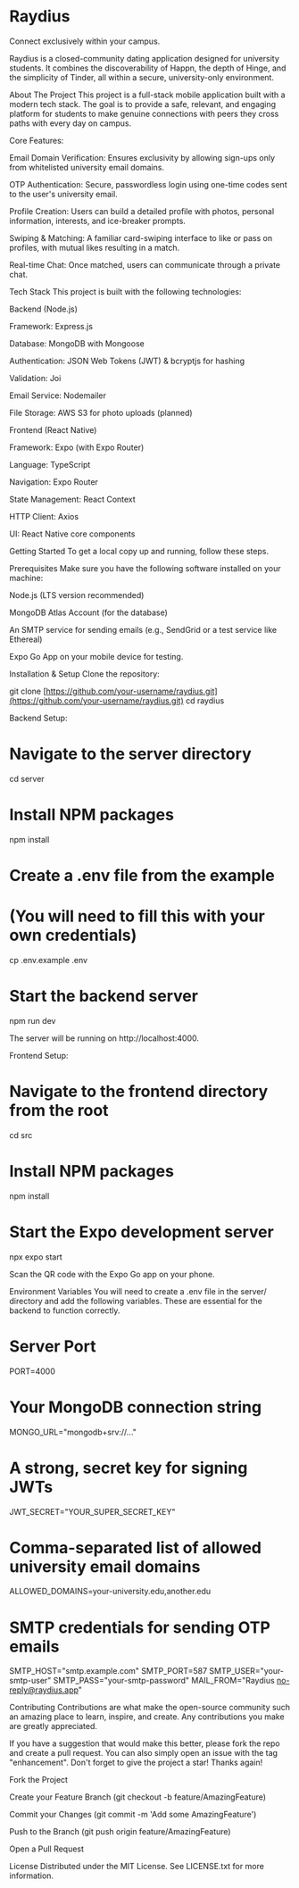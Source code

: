 # Raydius
Connect exclusively within your campus.

Raydius is a closed-community dating application designed for university students. It combines the discoverability of Happn, the depth of Hinge, and the simplicity of Tinder, all within a secure, university-only environment.

About The Project
This project is a full-stack mobile application built with a modern tech stack. The goal is to provide a safe, relevant, and engaging platform for students to make genuine connections with peers they cross paths with every day on campus.

Core Features:

Email Domain Verification: Ensures exclusivity by allowing sign-ups only from whitelisted university email domains.

OTP Authentication: Secure, passwordless login using one-time codes sent to the user's university email.

Profile Creation: Users can build a detailed profile with photos, personal information, interests, and ice-breaker prompts.

Swiping & Matching: A familiar card-swiping interface to like or pass on profiles, with mutual likes resulting in a match.

Real-time Chat: Once matched, users can communicate through a private chat.

Tech Stack
This project is built with the following technologies:

Backend (Node.js)

Framework: Express.js

Database: MongoDB with Mongoose

Authentication: JSON Web Tokens (JWT) & bcryptjs for hashing

Validation: Joi

Email Service: Nodemailer

File Storage: AWS S3 for photo uploads (planned)

Frontend (React Native)

Framework: Expo (with Expo Router)

Language: TypeScript

Navigation: Expo Router

State Management: React Context

HTTP Client: Axios

UI: React Native core components

Getting Started
To get a local copy up and running, follow these steps.

Prerequisites
Make sure you have the following software installed on your machine:

Node.js (LTS version recommended)

MongoDB Atlas Account (for the database)

An SMTP service for sending emails (e.g., SendGrid or a test service like Ethereal)

Expo Go App on your mobile device for testing.

Installation & Setup
Clone the repository:

git clone [https://github.com/your-username/raydius.git](https://github.com/your-username/raydius.git)
cd raydius

Backend Setup:

# Navigate to the server directory
cd server

# Install NPM packages
npm install

# Create a .env file from the example
# (You will need to fill this with your own credentials)
cp .env.example .env

# Start the backend server
npm run dev

The server will be running on http://localhost:4000.

Frontend Setup:

# Navigate to the frontend directory from the root
cd src

# Install NPM packages
npm install

# Start the Expo development server
npx expo start

Scan the QR code with the Expo Go app on your phone.

Environment Variables
You will need to create a .env file in the server/ directory and add the following variables. These are essential for the backend to function correctly.

# Server Port
PORT=4000

# Your MongoDB connection string
MONGO_URL="mongodb+srv://..."

# A strong, secret key for signing JWTs
JWT_SECRET="YOUR_SUPER_SECRET_KEY"

# Comma-separated list of allowed university email domains
ALLOWED_DOMAINS=your-university.edu,another.edu

# SMTP credentials for sending OTP emails
SMTP_HOST="smtp.example.com"
SMTP_PORT=587
SMTP_USER="your-smtp-user"
SMTP_PASS="your-smtp-password"
MAIL_FROM="Raydius <no-reply@raydius.app>"

Contributing
Contributions are what make the open-source community such an amazing place to learn, inspire, and create. Any contributions you make are greatly appreciated.

If you have a suggestion that would make this better, please fork the repo and create a pull request. You can also simply open an issue with the tag "enhancement".
Don't forget to give the project a star! Thanks again!

Fork the Project

Create your Feature Branch (git checkout -b feature/AmazingFeature)

Commit your Changes (git commit -m 'Add some AmazingFeature')

Push to the Branch (git push origin feature/AmazingFeature)

Open a Pull Request

License
Distributed under the MIT License. See LICENSE.txt for more information.
